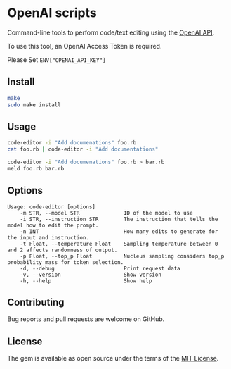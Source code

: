 # OpenAI scripts

Command-line tools to perform code/text editing using the [OpenAI API](https://platform.openai.com/docs/api-reference/edits).

To use this tool, an OpenAI Access Token is required.

Please Set `ENV["OPENAI_API_KEY"]`

## Install

```sh
make
sudo make install
```

## Usage

```sh
code-editor -i "Add documenations" foo.rb
cat foo.rb | code-editor -i "Add documentations"
```

```sh
code-editor -i "Add documenations" foo.rb > bar.rb
meld foo.rb bar.rb
```

## Options

```
Usage: code-editor [options]
    -m STR, --model STR              ID of the model to use
    -i STR, --instruction STR        The instruction that tells the model how to edit the prompt.
    -n INT                           How many edits to generate for the input and instruction.
    -t Float, --temperature Float    Sampling temperature between 0 and 2 affects randomness of output.
    -p Float, --top_p Float          Nucleus sampling considers top_p probability mass for token selection.
    -d, --debug                      Print request data
    -v, --version                    Show version
    -h, --help                       Show help
```



## Contributing

Bug reports and pull requests are welcome on GitHub.

## License

The gem is available as open source under the terms of the [MIT License](https://opensource.org/licenses/MIT).